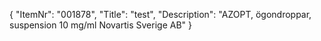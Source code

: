 {
  "ItemNr": "001878",
  "Title": "test",
  "Description": "AZOPT, ögondroppar, suspension 10 mg/ml Novartis Sverige AB"
}